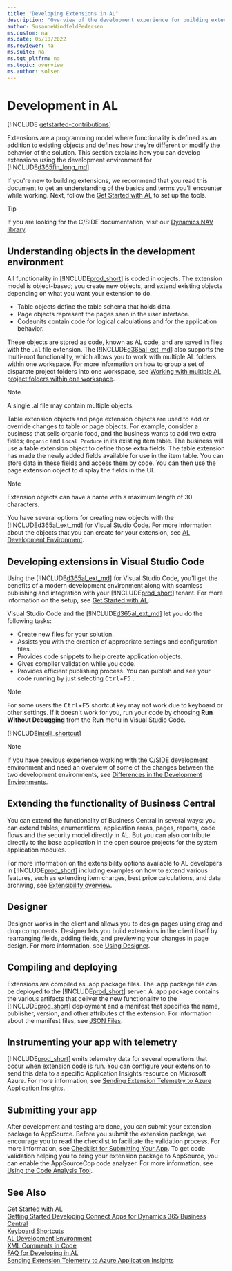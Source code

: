 ```yaml
---
title: "Developing Extensions in AL"
description: "Overview of the development experience for building extensions using the AL language."
author: SusanneWindfeldPedersen
ms.custom: na
ms.date: 05/18/2022
ms.reviewer: na
ms.suite: na
ms.tgt_pltfrm: na
ms.topic: overview
ms.author: solsen
---
```


# Development in AL

[!INCLUDE [getstarted-contributions](includes/getstarted-contributions.md)]

Extensions are a programming model where functionality is defined as an addition to existing objects and defines how they're different or modify the behavior of the solution. This section explains how you can develop extensions using the development environment for [!INCLUDE[d365fin_long_md](includes/d365fin_long_md.md)].

If you're new to building extensions, we recommend that you read this document to get an understanding of the basics and terms you'll encounter while working. Next, follow the [Get Started with AL](devenv-get-started.md) to set up the tools.

> [!TIP]  
> If you are looking for the C/SIDE documentation, visit our [Dynamics NAV library](/dynamics-nav/development).

## Understanding objects in the development environment

All functionality in [!INCLUDE[prod_short](includes/prod_short.md)] is coded in objects. The extension model is object-based; you create new objects, and extend existing objects depending on what you want your extension to do.

* Table objects define the table schema that holds data.
* Page objects represent the pages seen in the user interface.
* Codeunits contain code for logical calculations and for the application behavior.

These objects are stored as code, known as AL code, and are saved in files with the `.al` file extension. The [!INCLUDE[d365al_ext_md](../includes/d365al_ext_md.md)] also supports the multi-root functionality, which allows you to work with multiple AL folders within one workspace. For more information on how to group a set of disparate project folders into one workspace, see [Working with multiple AL project folders within one workspace](devenv-multiroot-workspaces.md).


> [!NOTE]  
> A single .al file may contain multiple objects.

Table extension objects and page extension objects are used to add or override changes to table or page objects. For example, consider a business that sells organic food, and the business wants to add two extra fields; `Organic` and `Local Produce` in its existing item table. The business will use a table extension object to define those extra fields. The table extension has made the newly added fields available for use in the item table. You can store data in these fields and access them by code. You can then use the page extension object to display the fields in the UI.

> [!NOTE]  
> Extension objects can have a name with a maximum length of 30 characters.

You have several options for creating new objects with the [!INCLUDE[d365al_ext_md](../includes/d365al_ext_md.md)] for Visual Studio Code. For more information about the objects that you can create for your extension, see [AL Development Environment](devenv-reference-overview.md).

## Developing extensions in Visual Studio Code

Using the [!INCLUDE[d365al_ext_md](../includes/d365al_ext_md.md)] for Visual Studio Code, you'll get the benefits of a modern development environment along with seamless publishing and integration with your [!INCLUDE[prod_short](includes/prod_short.md)] tenant. For more information on the setup, see [Get Started with AL](devenv-get-started.md).

Visual Studio Code and the [!INCLUDE[d365al_ext_md](../includes/d365al_ext_md.md)] let you do the following tasks:

* Create new files for your solution.
* Assists you with the creation of appropriate settings and configuration files.
* Provides code snippets to help create application objects.
* Gives compiler validation while you code.
* Provides efficient publishing process. You can publish and see your code running by just selecting <kbd>Ctrl</kbd>+<kbd>F5</kbd> .

> [!NOTE]
> For some users the <kbd>Ctrl</kbd>+<kbd>F5</kbd>  shortcut key may not work due to keyboard or other settings. If it doesn't work for you, run your code by choosing **Run Without Debugging** from the **Run** menu in Visual Studio Code.  

[!INCLUDE[intelli_shortcut](includes/intelli_shortcut.md)]

> [!NOTE]
> If you have previous experience working with the C/SIDE development environment and need an overview of some of the changes between the two development environments, see [Differences in the Development Environments](devenv-differences.md).

## Extending the functionality of Business Central
You can extend the functionality of Business Central in several ways: you can extend tables, enumerations, application areas, pages, reports, code flows and the security model directly in AL. But you can also contribute directly to the base application in the open source projects for the system application modules. 

For more information on the extensibility options available to AL developers in [!INCLUDE[prod_short](../developer/includes/prod_short.md)] including examples on how to extend various features, such as extending item charges, best price calculations, and data archiving, see [Extensibility overview](devenv-extensibility-overview.md).


## Designer

Designer works in the client and allows you to design pages using drag and drop components. Designer lets you build extensions in the client itself by rearranging fields, adding fields, and previewing your changes in page design. For more information, see [Using Designer](devenv-inclient-designer.md).

## Compiling and deploying

Extensions are compiled as .app package files. The .app package file can be deployed to the [!INCLUDE[prod_short](includes/prod_short.md)] server. A .app package contains the various artifacts that deliver the new functionality to the [!INCLUDE[prod_short](includes/prod_short.md)] deployment and a manifest that specifies the name, publisher, version, and other attributes of the extension. For information about the manifest files, see [JSON Files](devenv-json-files.md).

## Instrumenting your app with telemetry

[!INCLUDE[prod_short](includes/prod_short.md)] emits telemetry data for several operations that occur when extension code is run. You can configure your extension to send this data to a specific Application Insights resource on Microsoft Azure. For more information, see [Sending Extension Telemetry to Azure Application Insights](devenv-application-insights-for-extensions.md).

## Submitting your app

After development and testing are done, you can submit your extension package to AppSource. Before you submit the extension package, we encourage you to read the checklist to facilitate the validation process. For more information, see [Checklist for Submitting Your App](devenv-checklist-submission.md). To get code validation helping you to bring your extension package to AppSource, you can enable the AppSourceCop code analyzer. For more information, see [Using the Code Analysis Tool](devenv-using-code-analysis-tool.md).

## See Also

[Get Started with AL](devenv-get-started.md)  
[Getting Started Developing Connect Apps for Dynamics 365 Business Central](devenv-develop-connect-apps.md)  
[Keyboard Shortcuts](devenv-keyboard-shortcuts.md)  
[AL Development Environment](devenv-reference-overview.md)  
[XML Comments in Code](devenv-xml-comments.md)  
[FAQ for Developing in AL](devenv-dev-faq.md)  
[Sending Extension Telemetry to Azure Application Insights](devenv-application-insights-for-extensions.md)  
